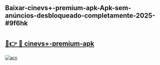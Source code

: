 ## Baixar-cinevs+-premium-apk-Apk-sem-anúncios-desbloqueado-completamente-2025-#9f6hk

# <h2><a href="https://ainizakaria.my?title=cinevs+-premium-apk&ref=20M">🔗👉 🔴 cinevs+-premium-apk</a></h2>

[![acn](https://github.com/user-attachments/assets/0f9c940e-d8b0-45ae-aac7-cd30a18b3e1c)](https://ainizakaria.my?title=cinevs+-premium-apk&ref=20M)

